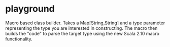 playground
==========

Macro based class builder. Takes a Map[String,String] and a type parameter representing the type
you are interested in constructing. The macro then builds the "code" to parse the target type
using the new Scala 2.10 macro functionality.
